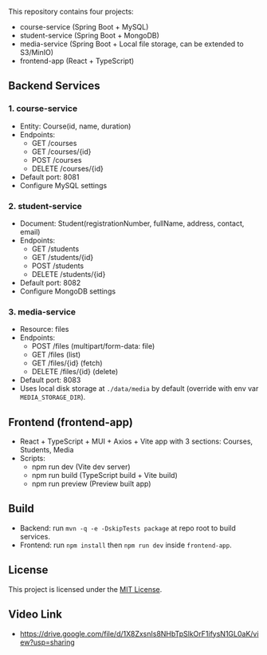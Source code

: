 This repository contains four projects:

- course-service (Spring Boot + MySQL)
- student-service (Spring Boot + MongoDB)
- media-service (Spring Boot + Local file storage, can be extended to S3/MinIO)
- frontend-app (React + TypeScript)

## Backend Services

### 1. course-service
- Entity: Course(id, name, duration)
- Endpoints:
    - GET /courses
    - GET /courses/{id}
    - POST /courses
    - DELETE /courses/{id}
- Default port: 8081
- Configure MySQL settings

### 2. student-service
- Document: Student(registrationNumber, fullName, address, contact, email)
- Endpoints:
    - GET /students
    - GET /students/{id}
    - POST /students
    - DELETE /students/{id}
- Default port: 8082
- Configure MongoDB settings

### 3. media-service
- Resource: files
- Endpoints:
    - POST /files (multipart/form-data: file)
    - GET /files (list)
    - GET /files/{id} (fetch)
    - DELETE /files/{id} (delete)
- Default port: 8083
- Uses local disk storage at `./data/media` by default (override with env var `MEDIA_STORAGE_DIR`).

## Frontend (frontend-app)
- React + TypeScript + MUI + Axios + Vite app with 3 sections: Courses, Students, Media
- Scripts:
    - npm run dev (Vite dev server)
    - npm run build (TypeScript build + Vite build)
    - npm run preview (Preview built app)

## Build

- Backend: run `mvn -q -e -DskipTests package` at repo root to build services.
- Frontend: run `npm install` then `npm run dev` inside `frontend-app`.


## License
This project is licensed under the [MIT License](LICENSE).

## Video Link

- https://drive.google.com/file/d/1X8ZxsnIs8NHbTpSlkOrF1ifysN1GL0aK/view?usp=sharing